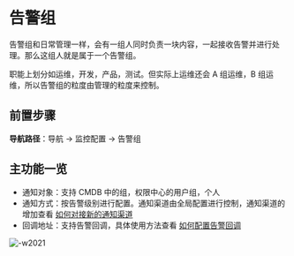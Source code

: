 # 告警组

告警组和日常管理一样，会有一组人同时负责一块内容，一起接收告警并进行处理。那么这组人就是属于一个告警组。

职能上划分如运维，开发，产品，测试。但实际上运维还会 A 组运维，B 组运维，所以告警组的粒度由管理的粒度来控制。

## 前置步骤

**导航路径**：导航  →  监控配置  →  告警组

## 主功能一览

* 通知对象：支持 CMDB 中的组，权限中心的用户组，个人
* 通知方式：按告警级别进行配置。通知渠道由全局配置进行控制，通知渠道的增加查看 [如何对接新的通知渠道](../../guide/notify_setting.md)
* 回调地址：支持告警回调，具体使用方法查看 [如何配置告警回调](../../guide/http_callback.md)

![-w2021](media/15833981927965.jpg)
